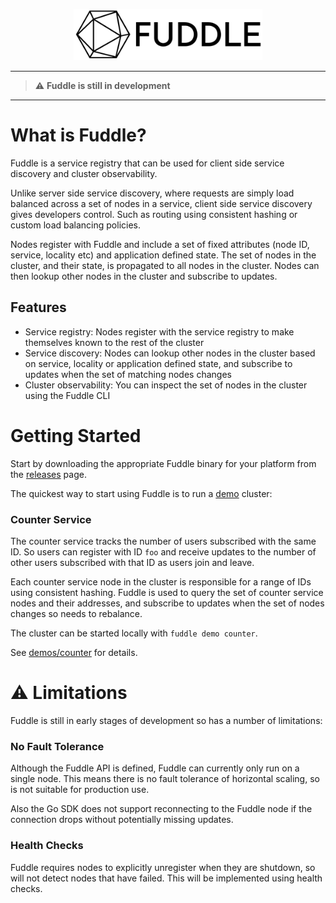 <p align="center">
  <img src='assets/images/logo.png?raw=true' width='60%'>
</p>

---

> :warning: **Fuddle is still in development**

---

# What is Fuddle?
Fuddle is a service registry that can be used for client side service discovery
and cluster observability.

Unlike server side service discovery, where requests are simply load balanced
across a set of nodes in a service, client side service discovery gives
developers control. Such as routing using consistent hashing or custom load
balancing policies.

Nodes register with Fuddle and include a set of fixed attributes (node ID,
service, locality etc) and application defined state. The set of nodes in the
cluster, and their state, is propagated to all nodes in the cluster. Nodes can
then lookup other nodes in the cluster and subscribe to updates.

## Features
* Service registry: Nodes register with the service registry to make themselves
known to the rest of the cluster
* Service discovery: Nodes can lookup other nodes in the cluster based on
service, locality or application defined state, and subscribe to updates when
the set of matching nodes changes
* Cluster observability: You can inspect the set of nodes in the cluster using
the Fuddle CLI

# Getting Started
Start by downloading the appropriate Fuddle binary for your platform from the
[releases](https://github.com/fuddle-io/fuddle/releases) page.

The quickest way to start using Fuddle is to run a [demo](./demos) cluster:

### Counter Service
The counter service tracks the number of users subscribed with the same ID. So
users can register with ID `foo` and receive updates to the number of other
users subscribed with that ID as users join and leave.

Each counter service node in the cluster is responsible for a range of IDs using
consistent hashing. Fuddle is used to query the set of counter service nodes and
their addresses, and subscribe to updates when the set of nodes changes so needs
to rebalance.

The cluster can be started locally with `fuddle demo counter`.

See [demos/counter](./demos/counter) for details.

# :warning: Limitations
Fuddle is still in early stages of development so has a number of limitations:

### No Fault Tolerance
Although the Fuddle API is defined, Fuddle can currently only run on a single
node. This means there is no fault tolerance of horizontal scaling, so is not
suitable for production use.

Also the Go SDK does not support reconnecting to the Fuddle node if the connection drops without potentially missing updates.

### Health Checks
Fuddle requires nodes to explicitly unregister when they are shutdown, so will
not detect nodes that have failed. This will be implemented using health checks.
